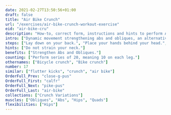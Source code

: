 ```yaml
---
date: 2021-02-27T13:50:56+01:00
draft: false
title: "Air Bike Crunch"
url: "/exercises/air-bike-crunch-workout-exercise"
eid: "air-bike-cru"
description: "How-to, correct form, instructions and hints to perform Air Bike Crunch. Similar exercises and video demo"
intro: ["Dynamic movement strengthening abs and obliques, an alternative to the crunch."]
steps: ["Lay down on your back.", "Place your hands behind your head.", "Raise your shoulders off the ground in a crunch position.", "Raise your legs, bending the knees in 90 degrees. This is the starting position.", "Extend one leg, while bringing the other knee to the opposite elbow.", "This is one repetition.", "Now switch, extending and bending alternate legs, bringing the opposite elbow to touch the knee."]
hints: ["Do not strain your neck."]
benefits: ["Strengthen Abs and Obliques."]
counting: ["Perform series of 20, meaning 10 on each leg."]
othernames: ["Bicycle crunch", "Bike crunch"]
number: 17
similar: ["flutter kicks", "crunch", "air bike"]
OrderFull_Prev: "close-g-pus"
OrderFull_First: "calfr"
OrderFull_Next: "pike-pus"
OrderFull_Last: "air-bike"
collections: ["Crunch Variations"]
muscles: ["Obliques", "Abs", "Hips", "Quads"]
flexibilities: ["Hips"]
---
```

